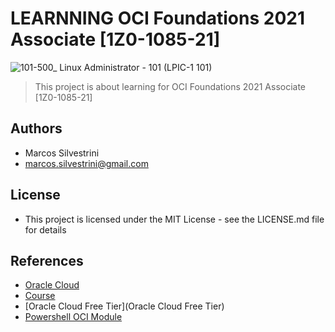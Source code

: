# LEARNNING OCI Foundations 2021 Associate [1Z0-1085-21]

![101-500_ Linux Administrator - 101 (LPIC-1 101)](https://user-images.githubusercontent.com/62715900/133132076-c84f0bad-5475-4c3a-9cb4-c9403234778c.png)

>This project is about learning for OCI Foundations 2021 Associate [1Z0-1085-21]

## Authors

- Marcos Silvestrini
- marcos.silvestrini@gmail.com

## License

- This project is licensed under the MIT License - see the LICENSE.md file for details

## References

- [Oracle Cloud](https://www.oracle.com/cloud/)
- [Course](https://learn.oracle.com/ols/learning-path/become-an-oci-foundation-associate/35644/98057)
- [Oracle Cloud Free Tier](Oracle Cloud Free Tier)
- [Powershell OCI Module](https://docs.oracle.com/en-us/iaas/Content/API/SDKDocs/powershellgettingstarted.htm)
